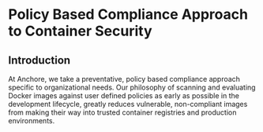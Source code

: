 # Policy Based Compliance Approach to Container Security

## Introduction

At Anchore, we take a preventative, policy based compliance approach specific to organizational needs. Our philosophy of scanning and evaluating Docker images against user defined policies as early as possible in the development lifecycle, greatly reduces vulnerable, non-compliant images from making their way into trusted container registries and production environments.